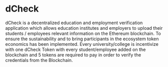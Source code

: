 # dCheck

dCheck is a decentralized education and employment verification application which allows education institutes and employers to upload their students / employees relevant information on the Ethereum blockchain. To ensure the sustainability and to bring participants in the ecosystem token economics has been implemented. Every university/college is incentivize with one dCheck Token with every student/employee added on the blockchain and 5 tokens are required to pay in order to verify the credentials from the Blockchain.
